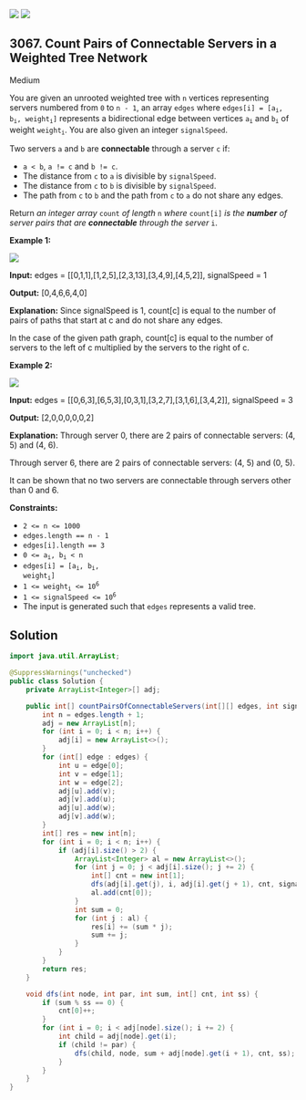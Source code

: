 [![](https://img.shields.io/github/stars/javadev/LeetCode-in-Java?label=Stars&style=flat-square)](https://github.com/javadev/LeetCode-in-Java)
[![](https://img.shields.io/github/forks/javadev/LeetCode-in-Java?label=Fork%20me%20on%20GitHub%20&style=flat-square)](https://github.com/javadev/LeetCode-in-Java/fork)

## 3067\. Count Pairs of Connectable Servers in a Weighted Tree Network

Medium

You are given an unrooted weighted tree with `n` vertices representing servers numbered from `0` to `n - 1`, an array `edges` where <code>edges[i] = [a<sub>i</sub>, b<sub>i</sub>, weight<sub>i</sub>]</code> represents a bidirectional edge between vertices <code>a<sub>i</sub></code> and <code>b<sub>i</sub></code> of weight <code>weight<sub>i</sub></code>. You are also given an integer `signalSpeed`.

Two servers `a` and `b` are **connectable** through a server `c` if:

*   `a < b`, `a != c` and `b != c`.
*   The distance from `c` to `a` is divisible by `signalSpeed`.
*   The distance from `c` to `b` is divisible by `signalSpeed`.
*   The path from `c` to `b` and the path from `c` to `a` do not share any edges.

Return _an integer array_ `count` _of length_ `n` _where_ `count[i]` _is the **number** of server pairs that are **connectable** through_ _the server_ `i`.

**Example 1:**

![](https://assets.leetcode.com/uploads/2024/01/21/example22.png)

**Input:** edges = \[\[0,1,1],[1,2,5],[2,3,13],[3,4,9],[4,5,2]], signalSpeed = 1

**Output:** [0,4,6,6,4,0]

**Explanation:** Since signalSpeed is 1, count[c] is equal to the number of pairs of paths that start at c and do not share any edges.

In the case of the given path graph, count[c] is equal to the number of servers to the left of c multiplied by the servers to the right of c. 

**Example 2:**

![](https://assets.leetcode.com/uploads/2024/01/21/example11.png)

**Input:** edges = \[\[0,6,3],[6,5,3],[0,3,1],[3,2,7],[3,1,6],[3,4,2]], signalSpeed = 3

**Output:** [2,0,0,0,0,0,2]

**Explanation:** Through server 0, there are 2 pairs of connectable servers: (4, 5) and (4, 6).

Through server 6, there are 2 pairs of connectable servers: (4, 5) and (0, 5).

It can be shown that no two servers are connectable through servers other than 0 and 6. 

**Constraints:**

*   `2 <= n <= 1000`
*   `edges.length == n - 1`
*   `edges[i].length == 3`
*   <code>0 <= a<sub>i</sub>, b<sub>i</sub> < n</code>
*   <code>edges[i] = [a<sub>i</sub>, b<sub>i</sub>, weight<sub>i</sub>]</code>
*   <code>1 <= weight<sub>i</sub> <= 10<sup>6</sup></code>
*   <code>1 <= signalSpeed <= 10<sup>6</sup></code>
*   The input is generated such that `edges` represents a valid tree.

## Solution

```java
import java.util.ArrayList;

@SuppressWarnings("unchecked")
public class Solution {
    private ArrayList<Integer>[] adj;

    public int[] countPairsOfConnectableServers(int[][] edges, int signalSpeed) {
        int n = edges.length + 1;
        adj = new ArrayList[n];
        for (int i = 0; i < n; i++) {
            adj[i] = new ArrayList<>();
        }
        for (int[] edge : edges) {
            int u = edge[0];
            int v = edge[1];
            int w = edge[2];
            adj[u].add(v);
            adj[v].add(u);
            adj[u].add(w);
            adj[v].add(w);
        }
        int[] res = new int[n];
        for (int i = 0; i < n; i++) {
            if (adj[i].size() > 2) {
                ArrayList<Integer> al = new ArrayList<>();
                for (int j = 0; j < adj[i].size(); j += 2) {
                    int[] cnt = new int[1];
                    dfs(adj[i].get(j), i, adj[i].get(j + 1), cnt, signalSpeed);
                    al.add(cnt[0]);
                }
                int sum = 0;
                for (int j : al) {
                    res[i] += (sum * j);
                    sum += j;
                }
            }
        }
        return res;
    }

    void dfs(int node, int par, int sum, int[] cnt, int ss) {
        if (sum % ss == 0) {
            cnt[0]++;
        }
        for (int i = 0; i < adj[node].size(); i += 2) {
            int child = adj[node].get(i);
            if (child != par) {
                dfs(child, node, sum + adj[node].get(i + 1), cnt, ss);
            }
        }
    }
}
```